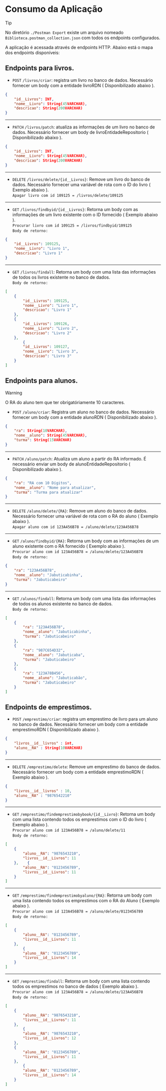 # Consumo da Aplicação

> [!TIP]
> No diretório `./Postman Export` existe um arquivo nomeado `Biblioteca.postman_collection.json` com todos os endpoints configurados.

A aplicação é acessada através de endpoints HTTP. Abaixo está o mapa dos endpoints disponíveis:

## Endpoints para livros.

- `POST` `/livros/criar`: registra um livro no banco de dados. Necessário fornecer um body com a entidade livroRDN (
  Disponibilizado abaixo ).

``` Json
{
    "id__Livros": INT,
    "nome__Livro": String(45VARCHAR),
    "descricao": String(200VARCHAR)
} 
```

***

- `PATCH` `/livros/patch`: atualiza as informações de um livro no banco de dados. Necessário fornecer um body de
  livroEntidadeRepositorio ( Disponibilizado abaixo ).

``` Json
{ 
    "id__Livros": INT,
    "nome__Livro": String(45VARCHAR),
    "descricao": String(200VARCHAR)
}
```

*** 

- `DELETE` `/livros/delete/{id__Livros}`: Remove um livro do banco de dados. Necessário fornecer uma variável de
  rota com o ID do livro ( Exemplo abaixo ).  
  `Apagar livro com id 109125 = /livros/delete/109125`

*** 

- `GET` `/livros/findbyid/{id__Livros}`: Retorna um body com as informações de um livro existente com o ID fornecido (
  Exemplo abaixo ).  
  `Procurar livro com id 109125 = /livros/findbyid/109125`  
  `Body de retorno:`

``` Json
{
    "id__Livros": 109125,
    "nome__Livro": "Livro 1",
    "descricao": "Livro 1"
}
```

***

- `GET` `/livros/findall`: Retorna um body com uma lista das informações de todos os livros existente no banco de dados.  
  `Body de retorno:`
``` Json
[
    {
        "id__Livros": 109125,
        "nome__Livro": "Livro 1",
        "descricao": "Livro 1"
    },
    {
        "id__Livros": 109126,
        "nome__Livro": "Livro 2",
        "descricao": "Livro 2"
    },
        {
        "id__Livros": 109127,
        "nome__Livro": "Livro 3",
        "descricao": "Livro 3"
    }
]
```

## Endpoints para alunos.

> [!WARNING]
> O RA do aluno tem que ter obrigatóriamente 10 caracteres.

- `POST` `/aluno/criar`: Registra um aluno no banco de dados. Necessário fornecer um body com a entidade alunoRDN (
  Disponibilizado abaixo ).

``` Json
{
    "ra": String(10VARCHAR),
    "nome__aluno": String(45VARCHAR),
    "turma": String(15VARCHAR)
}
```

***

- `PATCH` `/aluno/patch`: Atualiza um aluno a partir do RA informado. É necessário enviar um body de
  alunoEntidadeRepositorio ( Disponibilizado abaixo ).

``` Json
{
    "ra": "RA com 10 Dígitos",
    "nome__aluno": "Nome para atualizar",
    "turma": "Turma para atualizar"
}
```

***

- `DELETE` `/aluno/delete/{RA}`: Remove um aluno do banco de dados. Necessário fornecer uma variável de
  rota com o RA do aluno ( Exemplo abaixo ).  
  `Apagar aluno com id 123A456B78 = /aluno/delete/123A456B78`

***

- `GET` `/aluno/findbyid/{RA}`: Retorna um body com as informações de um aluno existente com o RA fornecido (
  Exemplo abaixo ).  
  `Procurar aluno com id 123A456B78 = /aluno/delete/123A456B78`  
  `Body de retorno:`

``` Json
{
    "ra": "123A456B78",
    "nome__aluno": "Jabuticabinha",
    "turma": "Jabuticabeiro"
}
```

***

- `GET` `/alunos/findall`: Retorna um body com uma lista das informações de todos os alunos existente no banco de dados.  
  `Body de retorno:`
``` Json
[
    {
        "ra": "123A456B78",
        "nome__aluno": "Jabuticabinha",
        "turma": "Jabuticabeiro"
    },
    {
        "ra": "987C654D32",
        "nome__aluno": "Jabuticaba",
        "turma": "Jabuticabeiro"
    },
    {
        "ra": "123A78B456",
        "nome__aluno": "Jabuticabão",
        "turma": "Jabuticabeiro"
    }
]
```

## Endpoints de emprestimos.

- `POST` `/emprestimo/criar`: registra um emprestimo de livro para um aluno no banco de dados. Necessário fornecer um
  body com a entidade emprestimoRDN ( Disponibilizado abaixo ).

``` Json
{
    "livros__id__livros" : int,
    "aluno__RA" : String(10VARCHAR)
}
```

***

- `DELETE` `/emprestimo/delete`: Remove um emprestimo do banco de dados. Necessário fornecer um body com a entidade
  emprestimoRDN ( Exemplo abaixo ).

``` Json
{
    "livros__id__livros" : 10,
    "aluno__RA" : "9876542210"
}
```

***

- `GET` `/emprestimo/findemprestimobybook/{id__Livro}`: Retorna um body com uma lista contendo todos os emprestimos com
  o ID do livro (
  Exemplo abaixo ).  
  `Procurar aluno com id 123A456B78 = /aluno/delete/11`  
  `Body de retorno:`

``` Json
[
    {
        "aluno__RA": "9876543210",
        "livros__id__Livros": 11
    },    {
        "aluno__RA": "0123456789",
        "livros__id__Livros": 11
    }
]
```

***

- `GET` `/emprestimo/findemprestimobyaluno/{RA}`: Retorna um body com uma lista contendo todos os emprestimos com o RA
  do Aluno (
  Exemplo abaixo ).  
  `Procurar aluno com id 123A456B78 = /aluno/delete/0123456789`  
  `Body de retorno:`

``` Json
[
    {
        "aluno__RA": "0123456789",
        "livros__id__Livros": 11
    },
        {
        "aluno__RA": "0123456789",
        "livros__id__Livros": 14
    }
]
```

***

- `GET` `/emprestimo/findall`: Retorna um body com uma lista contendo todos os emprestimos no banco de dados (
  Exemplo abaixo ).  
  `Procurar aluno com id 123A456B78 = /aluno/delete/123A456B78`  
  `Body de retorno:`

``` Json
[
    {
        "aluno__RA": "9876543210",
        "livros__id__Livros": 11
    },
        {
        "aluno__RA": "9876543210",
        "livros__id__Livros": 12
    },
    {
        "aluno__RA": "0123456789",
        "livros__id__Livros": 11
    },
        {
        "aluno__RA": "0123456789",
        "livros__id__Livros": 14
    }
]
```

